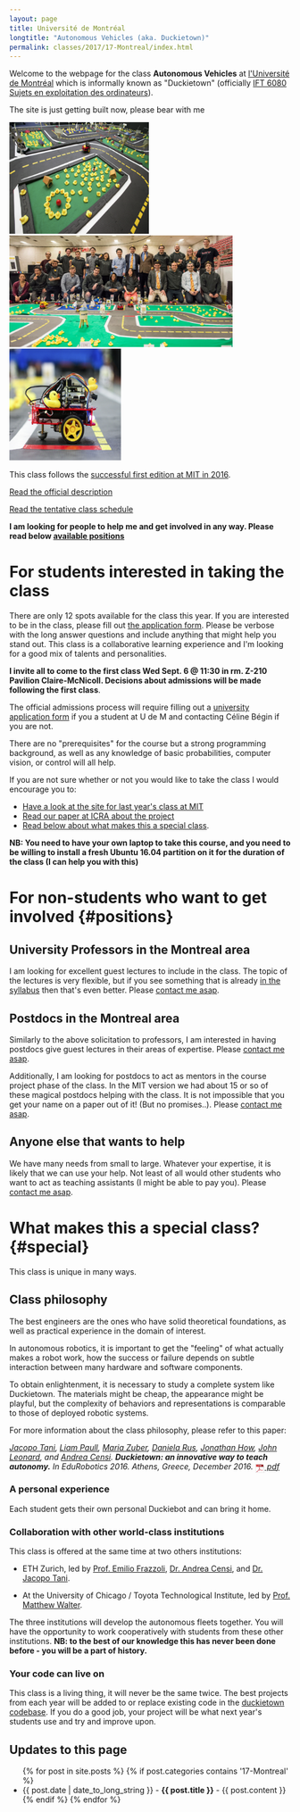 ```yaml
---
layout: page
title: Université de Montréal
longtitle: "Autonomous Vehicles (aka. Duckietown)"
permalink: classes/2017/17-Montreal/index.html
---
```


Welcome to the webpage for the class **Autonomous Vehicles** at [l'Université de Montréal][montreal] which is informally known as "Duckietown" (officially [IFT 6080 Sujets en exploitation des ordinateurs](https://admission.umontreal.ca/cours-et-horaires/cours/IFT-6080/)).

[montreal]: http://www.umontreal.ca/en/

<p class='under-construction'>
The site is just getting built now, please bear with me
</p>

<img src="/media/duckietown-nice.png" alt="Duckietown" style="height: 200px; width: 250px"/><img src="/media/classes/duckietown-mit.jpg" alt="MIT Duckietown" style="height:200px; width: 400px; border: 5px"/><img src="/media/duckiebot-side.png" alt="Duckiebot" style="height: 200px; width: 200px"/>


This class follows the [successful first edition at MIT in 2016](/classes/2016/16-MIT/index.html).

[Read the official description](description/)

[Read the tentative class schedule](schedule/)

**I am looking for people to help me and get involved in any way. Please read below [available positions](#positions)**


# For students interested in taking the class

There are only 12 spots available for the class this year. If you are interested to be in the class, please fill out [the application form][form]. Please be verbose with the long answer questions and include anything that might help you stand out. This class is a collaborative learning experience and I'm looking for a good mix of talents and personalities.

**I invite all to come to the first class Wed Sept. 6 @ 11:30 in rm. Z-210 Pavilion Claire-McNicoll. Decisions about admissions will be made following the first class**.

The official admissions process will require filling out a [university application form](https://admission.umontreal.ca/admission/cycles-superieurs/demande-dadmission/) if you a student at U de M and contacting Céline Bégin if you are not. 

[form]: https://goo.gl/forms/Aqh1EY4B2AlENvLr2

There are no "prerequisites" for the course but a strong programming background, as well as any knowledge of basic probabilities, computer vision, or control will all help.

If you are not sure whether or not you would like to take the class I would encourage you to:
* [Have a look at the site for last year's class at MIT](/classes/2016/16-MIT/index.html)
* [Read our paper at ICRA about the project][duckietown-icra]
* [Read below about what makes this a special class](#special).


[duckietown-icra]: http://people.csail.mit.edu/lpaull/publications/Paull_ICRA_2017.pdf

**NB: You need to have your own laptop to take this course, and you need to be willing to install a fresh Ubuntu 16.04 partition on it for the duration of the class (I can help you with this)**

# For non-students who want to get involved {#positions}

## University Professors in the Montreal area

I am looking for excellent guest lectures to include in the class. The topic of the lectures is very flexible, but if you see something that is already [in the syllabus](description) then that's even better. Please [contact me asap][lpaull].

[lpaull]: http://people.csail.mit.edu/lpaull

## Postdocs in the Montreal area

Similarly to the above solicitation to professors, I am interested in having postdocs give guest lectures in their areas of expertise. Please [contact me asap][lpaull].

Additionally, I am looking for postdocs to act as mentors in the course project phase of the class. In the MIT version we had about 15 or so of these magical postdocs helping with the class. It is not impossible that you get your name on a paper out of it! (But no promises..). Please [contact me asap][lpaull].

## Anyone else that wants to help

We have many needs from small to large. Whatever your expertise, it is likely that we can use your help. Not least of all would other students who want to act as teaching assistants (I might be able to pay you). Please [contact me asap][lpaull].

# What makes this a special class? {#special}

This class is unique in many ways.

## Class philosophy

The best engineers are the ones who have solid theoretical foundations,
as well as practical experience in the domain of interest.

In autonomous robotics, it is important to get the "feeling" of what actually
makes a robot work, how the success or failure depends on subtle interaction
between many hardware and software components.

To obtain enlightenment, it is necessary to study a complete system
like Duckietown. The materials might be cheap, the appearance
might be playful, but the complexity of behaviors and representations
is comparable to those of deployed robotic systems.

<!-- Studying, and building from scratch, a complex system like the DuckeibotThe way to do this, is not to study every component in
isolation, but rather creating a complex system. -->

For more information about the class philosophy, please
refer to this paper:

<cite class='pub-ref-desc' id='bib:tani16duckietown'>
    <a href='https://eapsweb.mit.edu/people/jtani'>Jacopo Tani</a>, <a href='http://people.csail.mit.edu/lpaull/'>Liam Paull</a>, <a href='https://eapsweb.mit.edu/people/zuber/'>Maria Zuber</a>, <a href='http://danielarus.csail.mit.edu/'>Daniela Rus</a>, <a href='http://www.mit.edu/~jhow/'>Jonathan How</a>, <a href='https://marinerobotics.mit.edu/'>John Leonard</a>, and
    <a href="https://censi.science">Andrea Censi</a>.
    <strong class="title">Duckietown: an innovative way to teach autonomy.</strong>
    <span class="booktitle">In <em>EduRobotics 2016</em>. Athens, Greece, December 2016.</span>
    <span class="links"><span class="pdf"><a href="http://people.csail.mit.edu/lpaull/publications/Tani_EDU_2016.pdf">
    <img style='border:0; margin-bottom:-6px; width:17px; height: 17px' src='/media/pdf.png'/> pdf</a></span></span>
</cite>


### A personal experience

Each student gets their own personal Duckiebot and can bring it home.


### Collaboration with other world-class institutions

This class is offered at the same time at two others institutions:

- ETH Zurich, led by [Prof. Emilio Frazzoli][frazzoli], [Dr. Andrea Censi][censi], and [Dr. Jacopo Tani][tani].

[frazzoli]: http://www.idsc.ethz.ch/research-frazzoli.html
[censi]: https://censi.science/
[tani]: https://eapsweb.mit.edu/people/jtani

- At the University of Chicago / Toyota Technological Institute, led by [Prof. Matthew Walter][walter].

[walter]: http://ttic.uchicago.edu/~mwalter/

The three institutions will develop the autonomous fleets together. You will have the opportunity to work cooperatively with students from these other institutions. **NB: to the best of our knowledge this has never been done before - you will be a part of history.**


### Your code can live on

This class is a living thing, it will never be the same twice. The best projects from each year will be added to or replace existing code in the [duckietown codebase][software]. If you do a good job, your project will be what next year's students use and try and improve upon.

[software]: https://github.com/duckietown/Software




## Updates to this page

<ul id='news'>
  {% for post in site.posts %}
  {% if post.categories contains '17-Montreal' %}
    <li>
    {{ post.date | date_to_long_string }} -
      <strong>{{ post.title }}</strong> -
      {{ post.content }}
    </li>
  {% endif %}
  {% endfor %}
</ul>

<style>
#news li p { display: inline; }
</style>
